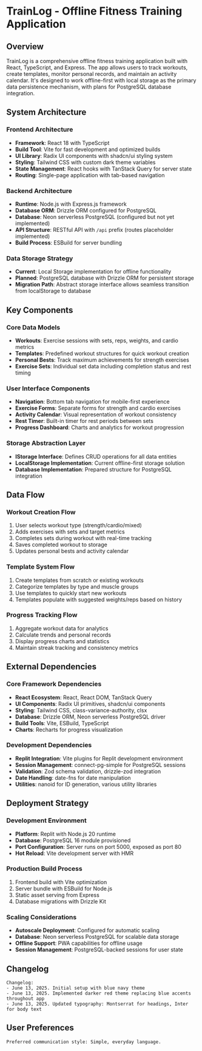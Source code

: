 # TrainLog - Offline Fitness Training Application

## Overview

TrainLog is a comprehensive offline fitness training application built with React, TypeScript, and Express. The app allows users to track workouts, create templates, monitor personal records, and maintain an activity calendar. It's designed to work offline-first with local storage as the primary data persistence mechanism, with plans for PostgreSQL database integration.

## System Architecture

### Frontend Architecture
- **Framework**: React 18 with TypeScript
- **Build Tool**: Vite for fast development and optimized builds
- **UI Library**: Radix UI components with shadcn/ui styling system
- **Styling**: Tailwind CSS with custom dark theme variables
- **State Management**: React hooks with TanStack Query for server state
- **Routing**: Single-page application with tab-based navigation

### Backend Architecture
- **Runtime**: Node.js with Express.js framework
- **Database ORM**: Drizzle ORM configured for PostgreSQL
- **Database**: Neon serverless PostgreSQL (configured but not yet implemented)
- **API Structure**: RESTful API with `/api` prefix (routes placeholder implemented)
- **Build Process**: ESBuild for server bundling

### Data Storage Strategy
- **Current**: Local Storage implementation for offline functionality
- **Planned**: PostgreSQL database with Drizzle ORM for persistent storage
- **Migration Path**: Abstract storage interface allows seamless transition from localStorage to database

## Key Components

### Core Data Models
- **Workouts**: Exercise sessions with sets, reps, weights, and cardio metrics
- **Templates**: Predefined workout structures for quick workout creation
- **Personal Bests**: Track maximum achievements for strength exercises
- **Exercise Sets**: Individual set data including completion status and rest timing

### User Interface Components
- **Navigation**: Bottom tab navigation for mobile-first experience
- **Exercise Forms**: Separate forms for strength and cardio exercises
- **Activity Calendar**: Visual representation of workout consistency
- **Rest Timer**: Built-in timer for rest periods between sets
- **Progress Dashboard**: Charts and analytics for workout progression

### Storage Abstraction Layer
- **IStorage Interface**: Defines CRUD operations for all data entities
- **LocalStorage Implementation**: Current offline-first storage solution
- **Database Implementation**: Prepared structure for PostgreSQL integration

## Data Flow

### Workout Creation Flow
1. User selects workout type (strength/cardio/mixed)
2. Adds exercises with sets and target metrics
3. Completes sets during workout with real-time tracking
4. Saves completed workout to storage
5. Updates personal bests and activity calendar

### Template System Flow
1. Create templates from scratch or existing workouts
2. Categorize templates by type and muscle groups
3. Use templates to quickly start new workouts
4. Templates populate with suggested weights/reps based on history

### Progress Tracking Flow
1. Aggregate workout data for analytics
2. Calculate trends and personal records
3. Display progress charts and statistics
4. Maintain streak tracking and consistency metrics

## External Dependencies

### Core Framework Dependencies
- **React Ecosystem**: React, React DOM, TanStack Query
- **UI Components**: Radix UI primitives, shadcn/ui components
- **Styling**: Tailwind CSS, class-variance-authority, clsx
- **Database**: Drizzle ORM, Neon serverless PostgreSQL driver
- **Build Tools**: Vite, ESBuild, TypeScript
- **Charts**: Recharts for progress visualization

### Development Dependencies
- **Replit Integration**: Vite plugins for Replit development environment
- **Session Management**: connect-pg-simple for PostgreSQL sessions
- **Validation**: Zod schema validation, drizzle-zod integration
- **Date Handling**: date-fns for date manipulation
- **Utilities**: nanoid for ID generation, various utility libraries

## Deployment Strategy

### Development Environment
- **Platform**: Replit with Node.js 20 runtime
- **Database**: PostgreSQL 16 module provisioned
- **Port Configuration**: Server runs on port 5000, exposed as port 80
- **Hot Reload**: Vite development server with HMR

### Production Build Process
1. Frontend build with Vite optimization
2. Server bundle with ESBuild for Node.js
3. Static asset serving from Express
4. Database migrations with Drizzle Kit

### Scaling Considerations
- **Autoscale Deployment**: Configured for automatic scaling
- **Database**: Neon serverless PostgreSQL for scalable data storage
- **Offline Support**: PWA capabilities for offline usage
- **Session Management**: PostgreSQL-backed sessions for user state

## Changelog

```
Changelog:
- June 13, 2025. Initial setup with blue navy theme
- June 13, 2025. Implemented darker red theme replacing blue accents throughout app
- June 13, 2025. Updated typography: Montserrat for headings, Inter for body text
```

## User Preferences

```
Preferred communication style: Simple, everyday language.
```